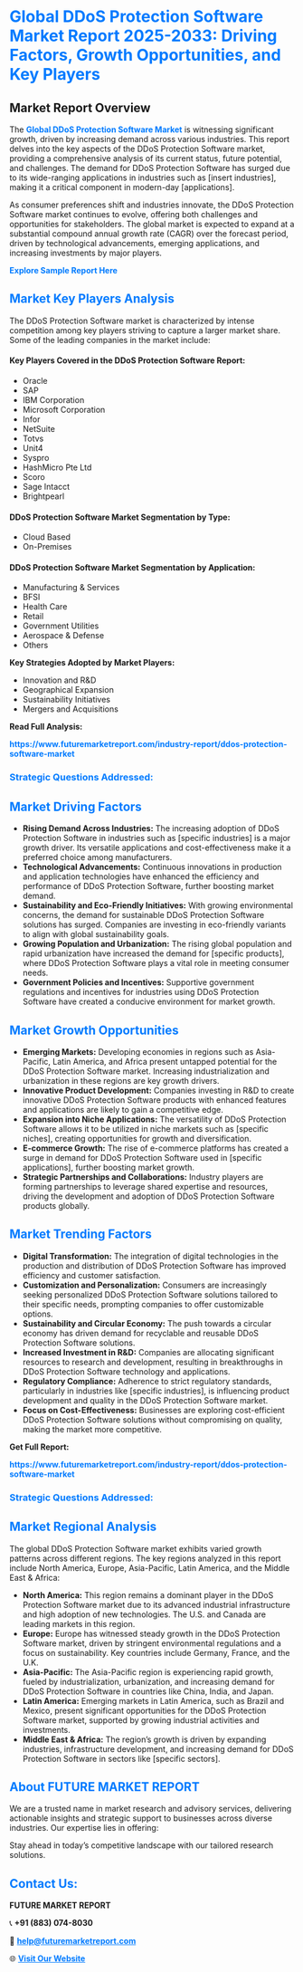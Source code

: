 <h1 style="color: #007BFF;">Global DDoS Protection Software Market Report 2025-2033: Driving Factors, Growth Opportunities, and Key Players</h1>

<section id="overview">
<h2>Market Report Overview</h2>
<p>The <a href="https://www.futuremarketreport.com/industry-report/ddos-protection-software-market" style="color: #007BFF; text-decoration: none;"><strong>Global DDoS Protection Software Market</strong></a> is witnessing significant growth, driven by increasing demand across various industries. This report delves into the key aspects of the DDoS Protection Software market, providing a comprehensive analysis of its current status, future potential, and challenges. The demand for DDoS Protection Software has surged due to its wide-ranging applications in industries such as [insert industries], making it a critical component in modern-day [applications].</p>
<p>As consumer preferences shift and industries innovate, the DDoS Protection Software market continues to evolve, offering both challenges and opportunities for stakeholders. The global market is expected to expand at a substantial compound annual growth rate (CAGR) over the forecast period, driven by technological advancements, emerging applications, and increasing investments by major players.</p>
</section>

<section id="overview">
<p><a href="https://www.futuremarketreport.com/request-sample/reportId=33242" style="color: #007BFF; text-decoration: none;"><strong>Explore Sample Report Here</strong></a></p>
</section>

<section id="key-players">
<h2 style="color: #007BFF;">Market Key Players Analysis</h2>
<p>The DDoS Protection Software market is characterized by intense competition among key players striving to capture a larger market share. Some of the leading companies in the market include:</p>
<h4>Key Players Covered in the DDoS Protection Software Report:</h4>
<ul><li>Oracle</li><li>SAP</li><li>IBM Corporation</li><li>Microsoft Corporation</li><li>Infor</li><li>NetSuite</li><li>Totvs</li><li>Unit4</li><li>Syspro</li><li>HashMicro Pte Ltd</li><li>Scoro</li><li>Sage Intacct</li><li>Brightpearl</li></ul>
<h4>DDoS Protection Software Market Segmentation by Type:</h4>
<ul><li>Cloud Based</li><li>On-Premises</li></ul>

<h4>DDoS Protection Software Market Segmentation by Application:</h4>
<ul><li>Manufacturing &amp; Services</li><li>BFSI</li><li>Health Care</li><li>Retail</li><li>Government Utilities</li><li>Aerospace &amp; Defense</li><li>Others</li></ul>
<p><strong>Key Strategies Adopted by Market Players:</strong></p>
<ul>
<li>Innovation and R&D</li>
<li>Geographical Expansion</li>
<li>Sustainability Initiatives</li>
<li>Mergers and Acquisitions</li>
</ul>
</section>

<section>
<p><strong>Read Full Analysis: </strong></p><a href="https://www.futuremarketreport.com/industry-report/ddos-protection-software-market" style="color: #007BFF; text-decoration: none;"><strong>https://www.futuremarketreport.com/industry-report/ddos-protection-software-market</strong></a>
<h3 style="color: #007BFF;">Strategic Questions Addressed:</h3>
</section>

<section id="driving-factors">
<h2 style="color: #007BFF;">Market Driving Factors</h2>
<ul>
<li><strong>Rising Demand Across Industries:</strong> The increasing adoption of DDoS Protection Software in industries such as [specific industries] is a major growth driver. Its versatile applications and cost-effectiveness make it a preferred choice among manufacturers.</li>
<li><strong>Technological Advancements:</strong> Continuous innovations in production and application technologies have enhanced the efficiency and performance of DDoS Protection Software, further boosting market demand.</li>
<li><strong>Sustainability and Eco-Friendly Initiatives:</strong> With growing environmental concerns, the demand for sustainable DDoS Protection Software solutions has surged. Companies are investing in eco-friendly variants to align with global sustainability goals.</li>
<li><strong>Growing Population and Urbanization:</strong> The rising global population and rapid urbanization have increased the demand for [specific products], where DDoS Protection Software plays a vital role in meeting consumer needs.</li>
<li><strong>Government Policies and Incentives:</strong> Supportive government regulations and incentives for industries using DDoS Protection Software have created a conducive environment for market growth.</li>
</ul>
</section>

<section id="growth-opportunities">
<h2 style="color: #007BFF;">Market Growth Opportunities</h2>
<ul>
<li><strong>Emerging Markets:</strong> Developing economies in regions such as Asia-Pacific, Latin America, and Africa present untapped potential for the DDoS Protection Software market. Increasing industrialization and urbanization in these regions are key growth drivers.</li>
<li><strong>Innovative Product Development:</strong> Companies investing in R&D to create innovative DDoS Protection Software products with enhanced features and applications are likely to gain a competitive edge.</li>
<li><strong>Expansion into Niche Applications:</strong> The versatility of DDoS Protection Software allows it to be utilized in niche markets such as [specific niches], creating opportunities for growth and diversification.</li>
<li><strong>E-commerce Growth:</strong> The rise of e-commerce platforms has created a surge in demand for DDoS Protection Software used in [specific applications], further boosting market growth.</li>
<li><strong>Strategic Partnerships and Collaborations:</strong> Industry players are forming partnerships to leverage shared expertise and resources, driving the development and adoption of DDoS Protection Software products globally.</li>
</ul>
</section>

<section id="trending-factors">
<h2 style="color: #007BFF;">Market Trending Factors</h2>
<ul>
<li><strong>Digital Transformation:</strong> The integration of digital technologies in the production and distribution of DDoS Protection Software has improved efficiency and customer satisfaction.</li>
<li><strong>Customization and Personalization:</strong> Consumers are increasingly seeking personalized DDoS Protection Software solutions tailored to their specific needs, prompting companies to offer customizable options.</li>
<li><strong>Sustainability and Circular Economy:</strong> The push towards a circular economy has driven demand for recyclable and reusable DDoS Protection Software solutions.</li>
<li><strong>Increased Investment in R&D:</strong> Companies are allocating significant resources to research and development, resulting in breakthroughs in DDoS Protection Software technology and applications.</li>
<li><strong>Regulatory Compliance:</strong> Adherence to strict regulatory standards, particularly in industries like [specific industries], is influencing product development and quality in the DDoS Protection Software market.</li>
<li><strong>Focus on Cost-Effectiveness:</strong> Businesses are exploring cost-efficient DDoS Protection Software solutions without compromising on quality, making the market more competitive.</li>
</ul>
</section>

<section>
<p><strong>Get Full Report: </strong></p><a href="https://www.futuremarketreport.com/industry-report/ddos-protection-software-market" style="color: #007BFF; text-decoration: none;"><strong>https://www.futuremarketreport.com/industry-report/ddos-protection-software-market</strong></a>
<h3 style="color: #007BFF;">Strategic Questions Addressed:</h3>
</section>


<section id="regional-analysis">
<h2 style="color: #007BFF;">Market Regional Analysis</h2>
<p>The global DDoS Protection Software market exhibits varied growth patterns across different regions. The key regions analyzed in this report include North America, Europe, Asia-Pacific, Latin America, and the Middle East & Africa:</p>
<ul>
<li><strong>North America:</strong> This region remains a dominant player in the DDoS Protection Software market due to its advanced industrial infrastructure and high adoption of new technologies. The U.S. and Canada are leading markets in this region.</li>
<li><strong>Europe:</strong> Europe has witnessed steady growth in the DDoS Protection Software market, driven by stringent environmental regulations and a focus on sustainability. Key countries include Germany, France, and the U.K.</li>
<li><strong>Asia-Pacific:</strong> The Asia-Pacific region is experiencing rapid growth, fueled by industrialization, urbanization, and increasing demand for DDoS Protection Software in countries like China, India, and Japan.</li>
<li><strong>Latin America:</strong> Emerging markets in Latin America, such as Brazil and Mexico, present significant opportunities for the DDoS Protection Software market, supported by growing industrial activities and investments.</li>
<li><strong>Middle East & Africa:</strong> The region’s growth is driven by expanding industries, infrastructure development, and increasing demand for DDoS Protection Software in sectors like [specific sectors].</li>
</ul>
</section>

<footer>
<h2 style="color: #007BFF;">About FUTURE MARKET REPORT</h2>
<p>We are a trusted name in market research and advisory services, delivering actionable insights and strategic support to businesses across diverse industries. Our expertise lies in offering:</p>

<p>Stay ahead in today’s competitive landscape with our tailored research solutions.</p>

<h2 style="color: #007BFF;">Contact Us:</h2>
<p><strong>FUTURE MARKET REPORT</strong></p>
<p>📞 <strong>+91 (883) 074-8030</strong></p>
<p>📧 <strong><a href="mailto:help@futuremarketreport.com" style="color: #007BFF;">help@futuremarketreport.com</a></strong></p>
<p>🌐 <strong><a href="https://www.futuremarketreport.com/" style="color: #007BFF;">Visit Our Website</a></strong></p>
</footer>